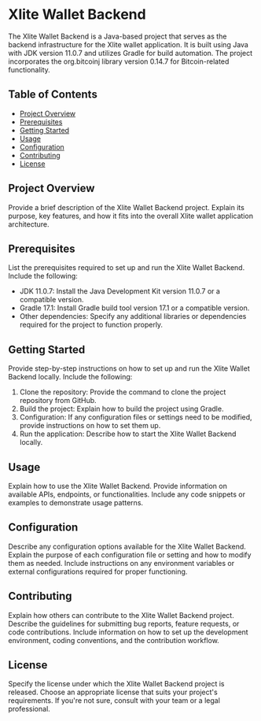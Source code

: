 # Xlite Wallet Backend

The Xlite Wallet Backend is a Java-based project that serves as the backend infrastructure for the Xlite wallet application. It is built using Java with JDK version 11.0.7 and utilizes Gradle for build automation. The project incorporates the org.bitcoinj library version 0.14.7 for Bitcoin-related functionality.

## Table of Contents

- [Project Overview](#project-overview)
- [Prerequisites](#prerequisites)
- [Getting Started](#getting-started)
- [Usage](#usage)
- [Configuration](#configuration)
- [Contributing](#contributing)
- [License](#license)

## Project Overview

Provide a brief description of the Xlite Wallet Backend project. Explain its purpose, key features, and how it fits into the overall Xlite wallet application architecture.

## Prerequisites

List the prerequisites required to set up and run the Xlite Wallet Backend. Include the following:

- JDK 11.0.7: Install the Java Development Kit version 11.0.7 or a compatible version.
- Gradle 17.1: Install Gradle build tool version 17.1 or a compatible version.
- Other dependencies: Specify any additional libraries or dependencies required for the project to function properly.

## Getting Started

Provide step-by-step instructions on how to set up and run the Xlite Wallet Backend locally. Include the following:

1. Clone the repository: Provide the command to clone the project repository from GitHub.
2. Build the project: Explain how to build the project using Gradle.
3. Configuration: If any configuration files or settings need to be modified, provide instructions on how to set them up.
4. Run the application: Describe how to start the Xlite Wallet Backend locally.

## Usage

Explain how to use the Xlite Wallet Backend. Provide information on available APIs, endpoints, or functionalities. Include any code snippets or examples to demonstrate usage patterns.

## Configuration

Describe any configuration options available for the Xlite Wallet Backend. Explain the purpose of each configuration file or setting and how to modify them as needed. Include instructions on any environment variables or external configurations required for proper functioning.

## Contributing


Explain how others can contribute to the Xlite Wallet Backend project. Describe the guidelines for submitting bug reports, feature requests, or code contributions. Include information on how to set up the development environment, coding conventions, and the contribution workflow.

## License

Specify the license under which the Xlite Wallet Backend project is released. Choose an appropriate license that suits your project's requirements. If you're not sure, consult with your team or a legal professional.
